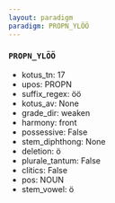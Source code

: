 ```yaml
---
layout: paradigm
paradigm: PROPN_YLÖÖ
---
```

### ` PROPN_YLÖÖ `


* kotus_tn: 17
* upos: PROPN
* suffix_regex: öö
* kotus_av: None
* grade_dir: weaken
* harmony: front
* possessive: False
* stem_diphthong: None
* deletion: ö
* plurale_tantum: False
* clitics: False
* pos: NOUN
* stem_vowel: ö
